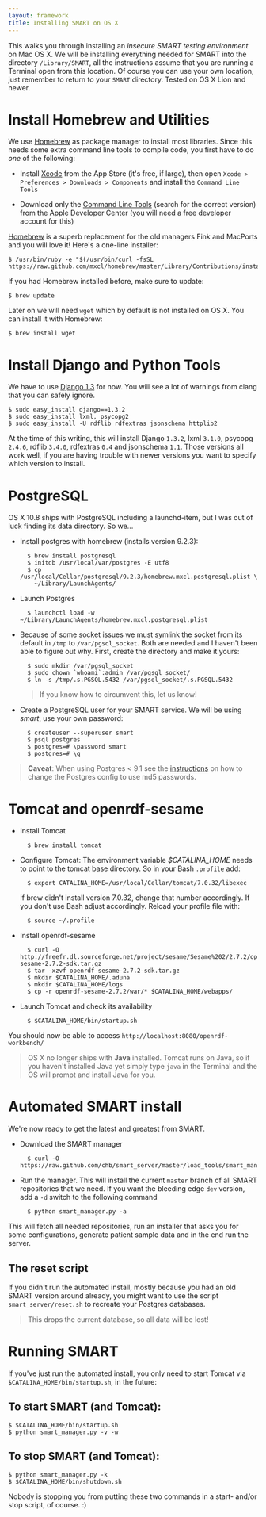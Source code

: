 ```yaml
---
layout: framework
title: Installing SMART on OS X
---
```


This walks you through installing an *insecure SMART testing environment* on
Mac OS X. We will be installing everything needed for SMART into the directory
`/Library/SMART`, all the instructions assume that you are running a Terminal
open from this location. Of course you can use your own location, just remember
to return to your `SMART` directory. Tested on OS X Lion and newer.


Install Homebrew and Utilities
==============================

We use [Homebrew] as package manager to install most libraries. Since this
needs some extra command line tools to compile code, you first have to do
*one* of the following:

* Install [Xcode] from the App Store (it's free, if large), then open
  `Xcode > Preferences > Downloads > Components` and install the `Command Line
  Tools`

* Download only the [Command Line Tools][shell] (search for the correct version) from
  the Apple Developer Center (you will need a free developer account for this)


[Homebrew] is a superb replacement for the old managers Fink and MacPorts and
you will love it! Here's a one-line installer:

    $ /usr/bin/ruby -e "$(/usr/bin/curl -fsSL https://raw.github.com/mxcl/homebrew/master/Library/Contributions/install_homebrew.rb)"

If you had Homebrew installed before, make sure to update:

    $ brew update

Later on we will need `wget` which by default is not installed on OS X. You can
install it with Homebrew:

    $ brew install wget


[Homebrew]: http://mxcl.github.com/homebrew/
[Xcode]: http://itunes.apple.com/ch/app/xcode/id497799835?l=en&mt=12
[shell]: https://developer.apple.com/downloads/index.action


Install Django and Python Tools
===============================

We have to use [Django 1.3][django] for now. You will see a lot of warnings from
clang that you can safely ignore.

    $ sudo easy_install django==1.3.2
    $ sudo easy_install lxml, psycopg2
    $ sudo easy_install -U rdflib rdfextras jsonschema httplib2

At the time of this writing, this will install Django `1.3.2`, lxml `3.1.0`,
psycopg `2.4.6`, rdflib `3.4.0`, rdfextras `0.4` and jsonschema `1.1`. Those
versions all work well, if you are having trouble with newer versions you want
to specify which version to install.

[django]: https://www.djangoproject.com/download/


PostgreSQL
==========

OS X 10.8 ships with PostgreSQL including a launchd-item, but I was out of luck
finding its data directory. So we...

* Install postgres with homebrew (installs version 9.2.3):

        $ brew install postgresql
        $ initdb /usr/local/var/postgres -E utf8
        $ cp /usr/local/Cellar/postgresql/9.2.3/homebrew.mxcl.postgresql.plist \
          ~/Library/LaunchAgents/

* Launch Postgres

        $ launchctl load -w ~/Library/LaunchAgents/homebrew.mxcl.postgresql.plist

* Because of some socket issues we must symlink the socket from its default in
`/tmp` to `/var/pgsql_socket`. Both are needed and I haven't been able to figure
out why. First, create the directory and make it yours:

        $ sudo mkdir /var/pgsql_socket
        $ sudo chown `whoami`:admin /var/pgsql_socket/
        $ ln -s /tmp/.s.PGSQL.5432 /var/pgsql_socket/.s.PGSQL.5432

  > If you know how to circumvent this, let us know!

* Create a PostgreSQL user for your SMART service. We will be using *smart*,
  use your own password:
      
        $ createuser --superuser smart
        $ psql postgres
        $ postgres=# \password smart
        $ postgres=# \q

> **Caveat**: When using Postgres < 9.1 see the [instructions] on how to change
the Postgres config to use md5 passwords.

[postgres-mac]: http://www.postgresql.org/download/macosx/
[instructions]: https://github.com/chb/smart_server


Tomcat and openrdf-sesame
=========================

* Install Tomcat

        $ brew install tomcat

* Configure Tomcat: The environment variable *$CATALINA_HOME* needs to point
  to the tomcat base directory. So in your Bash `.profile` add:

        $ export CATALINA_HOME=/usr/local/Cellar/tomcat/7.0.32/libexec
  
  If brew didn't install version 7.0.32, change that number accordingly. If you
  don't use Bash adjust accordingly. Reload your profile file with:

        $ source ~/.profile

* Install openrdf-sesame

        $ curl -O http://freefr.dl.sourceforge.net/project/sesame/Sesame%202/2.7.2/openrdf-sesame-2.7.2-sdk.tar.gz
        $ tar -xzvf openrdf-sesame-2.7.2-sdk.tar.gz
        $ mkdir $CATALINA_HOME/.aduna
        $ mkdir $CATALINA_HOME/logs
        $ cp -r openrdf-sesame-2.7.2/war/* $CATALINA_HOME/webapps/
          
* Launch Tomcat and check its availability
  
        $ $CATALINA_HOME/bin/startup.sh
  
You should now be able to access `http://localhost:8080/openrdf-workbench/`

> OS X no longer ships with **Java** installed. Tomcat runs on Java, so if you
> haven't installed Java yet simply type `java` in the Terminal and the OS will
> prompt and install Java for you.


Automated SMART install
=======================

We're now ready to get the latest and greatest from SMART.

* Download the SMART manager
  
        $ curl -O https://raw.github.com/chb/smart_server/master/load_tools/smart_manager.py

* Run the manager. This will install the current `master` branch of all SMART
  repositories that we need. If you want the bleeding edge `dev` version, add a
  `-d` switch to the following command

        $ python smart_manager.py -a

This will fetch all needed repositories, run an installer that asks you for some
configurations, generate patient sample data and in the end run the server.

## The reset script

If you didn't run the automated install, mostly because you had an old SMART
version around already, you might want to use the script `smart_server/reset.sh`
to recreate your Postgres databases.

> This drops the current database, so all data will be lost!


Running SMART
=============

If you've just run the automated install, you only need to start Tomcat via
`$CATALINA_HOME/bin/startup.sh`, in the future:

## To start SMART (and Tomcat):

    $ $CATALINA_HOME/bin/startup.sh
    $ python smart_manager.py -v -w

## To stop SMART (and Tomcat):

    $ python smart_manager.py -k
    $ $CATALINA_HOME/bin/shutdown.sh

Nobody is stopping you from putting these two commands in a start- and/or stop
script, of course. :)
